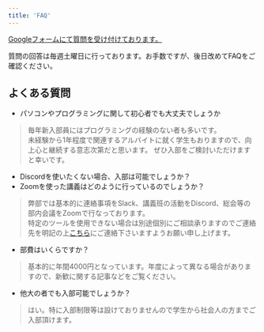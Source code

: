 ```yaml
---
title: 'FAQ'
---
```


[Googleフォームにて質問を受け付けております。](https://docs.google.com/forms/d/e/1FAIpQLSccU3rnKTp9TW0R-4W1nH4UyvUF_FeMVlb5Le2rMA898wkkZA/viewform)

質問の回答は毎週土曜日に行っております。お手数ですが、後日改めてFAQをご確認ください。

## よくある質問
- パソコンやプログラミングに関して初心者でも大丈夫でしょうか
> 毎年新入部員にはプログラミングの経験のない者も多いです。  
未経験から1年程度で関連するアルバイトに就く学生もおりますので、向上心と継続する意志次第だと思います。
ぜひ入部をご検討いただけますと幸いです。  
- Discordを使いたくない場合、入部は可能でしょうか？
- Zoomを使った講義はどのように行っているのでしょうか？
> 弊部では基本的に連絡事項をSlack、講義班の活動をDiscord、総会等の部内会議をZoomで行なっております。  
特定のツールを使用できない場合は別途個別にご相談承りますのでご連絡先を明記の上[こちら](/contact)にご連絡下さいますようお願い申し上げます。  
- 部費はいくらですか？
> 基本的に年間4000円となっています。年度によって異なる場合がありますので、新歓に関する記事などをご覧ください。
- 他大の者でも入部可能でしょうか？
> はい。特に入部制限等は設けておりませんので学生から社会人の方までご入部頂けます。
